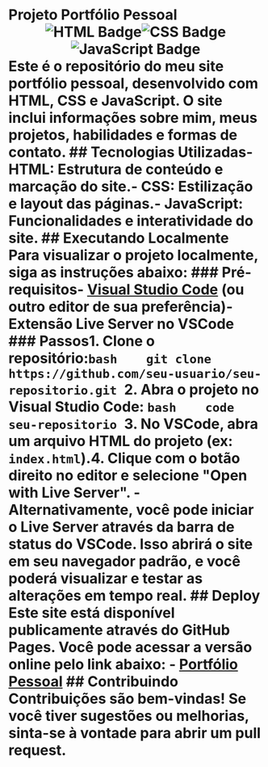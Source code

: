# Projeto Portfólio Pessoal<div align="center"><img src="https://img.shields.io/badge/HTML-5-orange?style=for-the-badge&logo=html5" alt="HTML Badge" /><img src="https://img.shields.io/badge/CSS-3-blue?style=for-the-badge&logo=css3&logoColor=white" alt="CSS Badge" /><img src="https://img.shields.io/badge/JavaScript-ES6+-yellow?style=for-the-badge&logo=javascript&logoColor=black" alt="JavaScript Badge" /></div> Este é o repositório do meu site portfólio pessoal, desenvolvido com HTML, CSS e JavaScript. O site inclui informações sobre mim, meus projetos, habilidades e formas de contato. ## Tecnologias Utilizadas- **HTML**: Estrutura de conteúdo e marcação do site.- **CSS**: Estilização e layout das páginas.- **JavaScript**: Funcionalidades e interatividade do site. ## Executando Localmente Para visualizar o projeto localmente, siga as instruções abaixo: ### Pré-requisitos- [Visual Studio Code](https://code.visualstudio.com/) (ou outro editor de sua preferência)- Extensão **Live Server** no VSCode ### Passos1. Clone o repositório:```bash    git clone https://github.com/seu-usuario/seu-repositorio.git ```2. Abra o projeto no Visual Studio Code:    ```bash    code seu-repositorio ```3. No VSCode, abra um arquivo HTML do projeto (ex: `index.html`).4. Clique com o botão direito no editor e selecione **"Open with Live Server"**.     - Alternativamente, você pode iniciar o **Live Server** através da barra de status do VSCode. Isso abrirá o site em seu navegador padrão, e você poderá visualizar e testar as alterações em tempo real. ## Deploy Este site está disponível publicamente através do **GitHub Pages**. Você pode acessar a versão online pelo link abaixo: - [Portfólio Pessoal](https://seu-usuario.github.io/seu-repositorio) ## Contribuindo Contribuições são bem-vindas! Se você tiver sugestões ou melhorias, sinta-se à vontade para abrir um **pull request**.